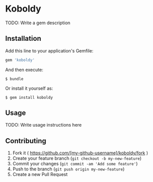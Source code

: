 # Koboldy

TODO: Write a gem description

## Installation

Add this line to your application's Gemfile:

```ruby
gem 'koboldy'
```

And then execute:

    $ bundle

Or install it yourself as:

    $ gem install koboldy

## Usage

TODO: Write usage instructions here

## Contributing

1. Fork it ( https://github.com/[my-github-username]/koboldy/fork )
2. Create your feature branch (`git checkout -b my-new-feature`)
3. Commit your changes (`git commit -am 'Add some feature'`)
4. Push to the branch (`git push origin my-new-feature`)
5. Create a new Pull Request
